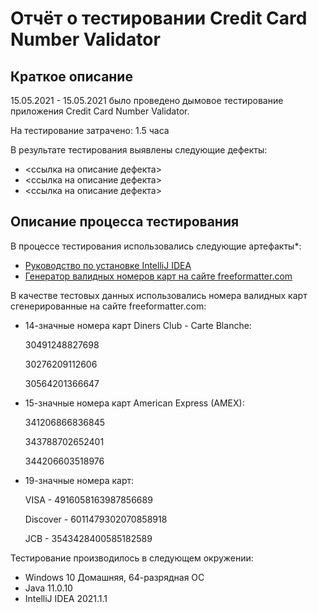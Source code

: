 # Отчёт о тестировании Credit Card Number Validator

## Краткое описание

15.05.2021 - 15.05.2021 было проведено дымовое тестирование приложения Credit Card Number Validator.

На тестирование затрачено: 1.5 часа

В результате тестирования выявлены следующие дефекты:
* <ссылка на описание дефекта>
* <ссылка на описание дефекта>
* <ссылка на описание дефекта>


## Описание процесса тестирования

В процессе тестирования использовались следующие артефакты*:
* [Руководство по установке IntelliJ IDEA](https://github.com/netology-code/javaqa-homeworks/blob/master/intro/idea.md)
* [Генератор валидных номеров карт на сайте freeformatter.com](https://www.freeformatter.com/credit-card-number-generator-validator.html#validate)


В качестве тестовых данных использовались номера валидных карт сгенерированные на сайте freeformatter.com:
* 14-значные номера карт Diners Club - Carte Blanche:
  
  30491248827698
  
  30276209112606
  
  30564201366647


* 15-значные номера карт American Express (AMEX):
  
  341206866836845
  
  343788702652401
  
  344206603518976


* 19-значные номера карт:
  
  VISA - 4916058163987856689
  
  Discover - 6011479302070858918
  
  JCB - 3543428400585182589


Тестирование производилось в следующем окружении:
* Windows 10 Домашняя, 64-разрядная ОС
* Java 11.0.10
* IntelliJ IDEA 2021.1.1

